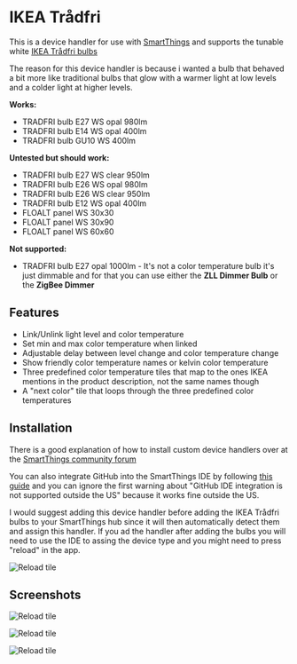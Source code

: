 # IKEA Trådfri
This is a device handler for use with [SmartThings](https://www.smartthings.com/) and supports the tunable white [IKEA Trådfri bulbs](http://www.ikea.com/us/en/search/?query=tradfri)

The reason for this device handler is because i wanted a bulb that behaved a bit more like traditional bulbs that glow with a warmer light at low levels and a colder light at higher levels.

**Works:**
- TRADFRI bulb E27 WS opal 980lm
- TRADFRI bulb E14 WS opal 400lm
- TRADFRI bulb GU10 WS 400lm

**Untested but should work:**
- TRADFRI bulb E27 WS clear 950lm
- TRADFRI bulb E26 WS opal 980lm
- TRADFRI bulb E26 WS clear 950lm
- TRADFRI bulb E12 WS opal 400lm
- FLOALT panel WS 30x30
- FLOALT panel WS 30x90
- FLOALT panel WS 60x60

**Not supported:**
- TRADFRI bulb E27 opal 1000lm - It's not a color temperature bulb it's just dimmable and for that you can use either the **ZLL Dimmer Bulb** or the **ZigBee Dimmer**

## Features
- Link/Unlink light level and color temperature
- Set min and max color temperature when linked
- Adjustable delay between level change and color temperature change
- Show friendly color temperature names or kelvin color temperature
- Three predefined color temperature tiles that map to the ones IKEA mentions in the product description, not the same names though
- A "next color" tile that loops through the three predefined color temperatures

## Installation
There is a good explanation of how to install custom device handlers over at the [SmartThings community forum](https://community.smartthings.com/t/ikea-tradfri/59229/189)

You can also integrate GitHub into the SmartThings IDE by following [this guide](http://docs.smartthings.com/en/latest/tools-and-ide/github-integration.html) and you can ignore the first warning about "GitHub IDE integration is not supported outside the US" because it works fine outside the US.

I would suggest adding this device handler before adding the IKEA Trådfri bulbs to your SmartThings hub since it will then automatically detect them and assign this handler. If you ad the handler after adding the bulbs you will need to use the IDE to assing the device type and you might need to press "reload" in the app.

![Reload tile](https://github.com/edvaldeysteinsson/IKEA-Tradfri/blob/master/images/01.png)

## Screenshots
![Reload tile](https://github.com/edvaldeysteinsson/IKEA-Tradfri/blob/master/images/02.png)

![Reload tile](https://github.com/edvaldeysteinsson/IKEA-Tradfri/blob/master/images/03.png)

![Reload tile](https://github.com/edvaldeysteinsson/IKEA-Tradfri/blob/master/images/04.png)
